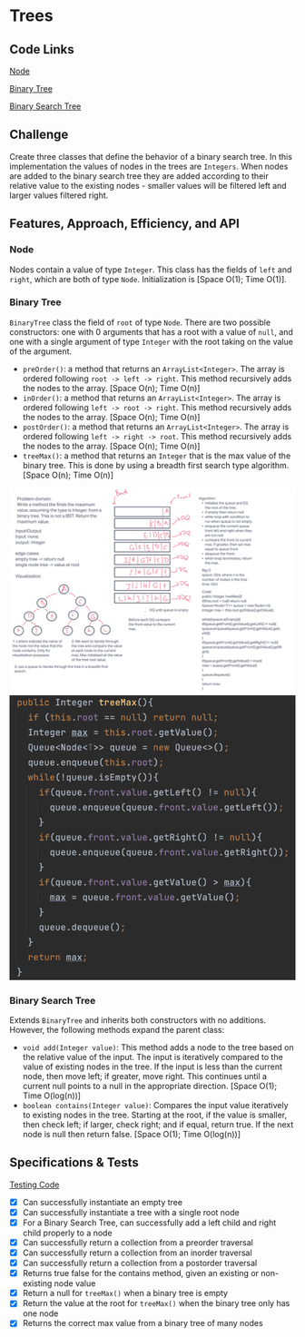 # Trees

## Code Links

[Node](../tree/Node.java)

[Binary Tree](../tree/BinaryTree.java)

[Binary Search Tree](../tree/BinarySearchTree.java)

## Challenge

Create three classes that define the behavior of a binary search tree. In this implementation the values of nodes in the trees are `Integers`. When nodes are added to the binary search tree they are added according to their relative value to the existing nodes - smaller values will be filtered left and larger values filtered right.

## Features, Approach, Efficiency, and API

### Node

Nodes contain a value of type `Integer`. This class has the fields of `left` and `right`, which are both of type `Node`. Initialization is [Space O(1); Time O(1)].

### Binary Tree

`BinaryTree` class the field of `root` of type `Node`. There are two possible constructors: one with 0 arguments that has a root with a value of `null`, and one with a single argument of type `Integer` with the root taking on the value of the argument.

- `preOrder()`: a method that returns an `ArrayList<Integer>`. The array is ordered following `root -> left -> right`. This method recursively adds the nodes to the array. [Space O(n); Time O(n)]
- `inOrder()`: a method that returns an `ArrayList<Integer>`. The array is ordered following `left -> root -> right`. This method recursively adds the nodes to the array. [Space O(n); Time O(n)]
- `postOrder()`: a method that returns an `ArrayList<Integer>`. The array is ordered following `left -> right -> root`. This method recursively adds the nodes to the array. [Space O(n); Time O(n)]
- `treeMax()`: a method that returns an `Integer` that is the max value of the binary tree. This is done by using a breadth first search type algorithm. [Space O(n); Time O(n)]

![treeMax() methods whiteboard](../../codechallenges/readme-codechallenges/images/treeMax.png)
![treeMax() code](../../codechallenges/readme-codechallenges/images/treemaxcode.png)

### Binary Search Tree

Extends `BinaryTree` and inherits both constructors with no additions. However, the following methods expand the parent class:

- `void add(Integer value)`: This method adds a node to the tree based on the relative value of the input. The input is iteratively compared to the value of existing nodes in the tree. If the input is less than the current node, then move left; if greater, move right. This continues until a current null points to a null in the appropriate direction.  [Space O(1); Time O(log(n))]
- `boolean contains(Integer value)`: Compares the input value iteratively to existing nodes in the tree. Starting at the root, if the value is smaller, then check left; if larger, check right; and if equal, return true. If the next node is null then return false. [Space O(1); Time O(log(n))]

## Specifications & Tests

[Testing Code](../../../../test/java/datastructures/tree/BinaryTreeTest.java)

- [x] Can successfully instantiate an empty tree
- [x] Can successfully instantiate a tree with a single root node
- [x] For a Binary Search Tree, can successfully add a left child and right child properly to a node
- [x] Can successfully return a collection from a preorder traversal
- [x] Can successfully return a collection from an inorder traversal
- [x] Can successfully return a collection from a postorder traversal
- [x] Returns true	false for the contains method, given an existing or non-existing node value
- [x] Return a null for `treeMax()` when a binary tree is empty
- [x] Return the value at the root for `treeMax()` when the binary tree only has one node
- [x] Returns the correct max value from a binary tree of many nodes
